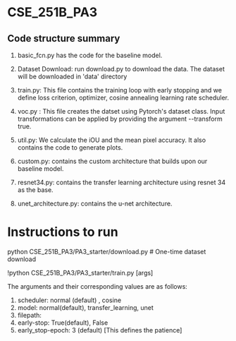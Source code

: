 # CSE_251B_PA3

## Code structure summary

1. basic_fcn.py has the code for the baseline model.
2. Dataset Download: run download.py to download the data. The dataset will be downloaded in 'data' directory 
4. train.py: This file contains the training loop with early stopping and we define loss criterion, optimizer, cosine annealing learning rate scheduler.
5. voc.py : This file creates the datset using Pytorch's dataset class. Input transformations can be applied by providing the argument --transform true.

6. util.py: We calculate the iOU and the mean pixel accuracy. It also contains the code to generate plots.
7. custom.py: contains the custom architecture that builds upon our baseline model.
8. resnet34.py: contains the transfer learning architecture using resnet 34 as the base.
9. unet_architecture.py: contains the u-net architecture.

# Instructions to run
python CSE_251B_PA3/PA3_starter/download.py # One-time dataset download

!python CSE_251B_PA3/PA3_starter/train.py [args]

The arguments and their corresponding values are as follows:
1. scheduler: normal (default) , cosine 
2. model: normal(default), transfer_learning, unet
3. filepath:
4. early-stop: True(default), False
5. early_stop-epoch: 3 (default) [This defines the patience]
